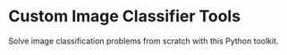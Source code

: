 # Custom Image Classifier Tools
Solve image classification problems from scratch with this Python toolkit.
